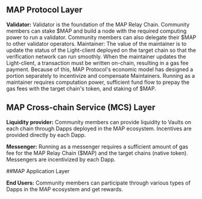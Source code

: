 ## MAP Protocol Layer

**Validator:** Validator is the foundation of the MAP Relay Chain. Community members can stake $MAP and build a node with the required computing power to run a validator. Community members can also delegate their $MAP to other validator operators. 
Maintainer: The value of the maintainer is to update the status of the Light-client deployed on the target chain so that the verification network can run smoothly. When the maintainer updates the Light-client, a transaction must be written on-chain, resulting in a gas fee payment. Because of this, MAP Protocol's economic model has designed a portion separately to incentivize and compensate Maintainers. Running as a maintainer requires computation power, sufficient fund flow to prepay the gas fees with the target chain's token, and staking of $MAP. 

## MAP Cross-chain Service (MCS) Layer

**Liquidity provider:** Community members can provide liquidity to Vaults on each chain through Dapps deployed in the MAP ecosystem. Incentives are provided directly by each Dapp. 

**Messenger:** Running as a messenger requires a sufficient amount of gas fee for the MAP Relay Chain ($MAP) and the target chains (native token). Messengers are incentivized by each Dapp. 

##MAP Application Layer

**End Users:** Community members can participate through various types of Dapps in the MAP ecosystem and get rewards.
